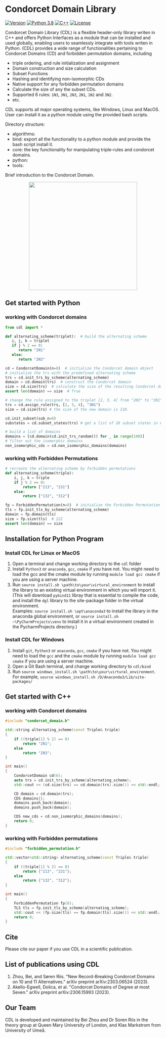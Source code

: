 # Condorcet Domain Library 

[![Version](https://img.shields.io/badge/Version-1.1-green.svg)]()
[![Python 3.8](https://img.shields.io/badge/Python-3.6+-blue.svg)](https://www.python.org/downloads/release/python-380/)
[![C++](https://img.shields.io/badge/C++-17-blue.svg?style=flat&logo=c%2B%2B)]()
[![License](https://img.shields.io/badge/License-Apache%202.0-blue.svg)](./license)

Condorcet Domain Library (CDL) is a flexible header-only library writen in C++ and offers Python Interfaces as a module that can be
installed and used globally, enabling users to seamlessly integrate with tools writen in Python.  (CDL)
provides a wide range of functionalities pertaining to Condorcet Domains (CD) and forbidden permutation domains, including
- triple ordering, and rule initialization and assignment
- Domain construction and size calculation
- Subset Functions
- Hashing and identifying non-isomorphic CDs
- Native support for any forbidden permutation domains
- Calculate the size of any the subset CDs.
- Supported 6 rules: `1N3`, `3N1`, `2N3`, `2N1`, `1N2` and `3N2`.
- etc.

CDL supports all major operating systems, like Windows, Linux and MacOS. User can install it as a python module using 
the provided bash scripts. 

Directory structure:
- algorithms: 
- bind: export all the functionality to a python module and provide the bash script install it. 
- core: the key functionality for manipulating triple-rules and condorcet domains.
- python: 
- tools: 

Brief introduction to the Condorcet Domain.

<p align="center">
  <img src="https://www.parisschoolofeconomics.eu/local/cache-vignettes/L690xH373/2-5-et-5-pse-mai-2021-xl-f57ef.png"
        style="width:350px;">
</p>

## Get started with Python
### working with Condorcet domains
```python
from cdl import *

def alternating_scheme(triplet):  # build the alternating scheme 
   i, j, k = triplet
   if j % 2 == 0:
      return "2N1"
   else:
      return "2N3"

cd = CondorcetDomain(n=8)  # initialize the Condorcet domain object
# initialize the trs with the predefined alternating scheme 
trs = cd.init_trs_by_scheme(alternating_scheme)
domain = cd.domain(trs)  # construct the Condorcet domain
size = cd.size(trs)  # calculate the size of the resulting Condorcet domain (222)
assert len(domain) == size  # True

# change the rule assigned to the triplet [2, 3, 4] from "2N3" to "3N1"
trs = cd.assign_rule(trs, [2, 3, 4], "3N1")
size = cd.size(trs) # the size of the new domain is 210.

cd.init_subset(sub_n=6)
substates = cd.subset_states(trs) # get a list of 28 subset states in 6 alternatives

# build a list of domains
domains = [cd.domain(cd.init_trs_random()) for _ in range(100)]
# filter out the isomorphic domains
non_isomorphic_cds = cd.non_isomorphic_domains(domains)  
```
### working with Forbidden Permutations
```python
# recreate the alternating scheme by forbidden permutations
def alternating_scheme(triple):  
    i, j, k = triple
    if j % 2 == 0:
        return ["213", "231"]
    else:
        return ["132", "312"]

fp = ForbiddenPermutation(n=8)  # initialize the Forbidden Permutation object
tls = fp.init_tls_by_scheme(alternating_scheme)
domain = fp.domain(tls)
size = fp.size(tls)  # 222
assert len(domain) == size
```

## Installation for Python Program
### Install CDL for Linux or MacOS
1. Open a terminal and change working directory to the `cdl` folder
2. Install `Python3` or `anaconda`, `gcc`, `cmake` if you have not. You might need to load the gcc
   and the cmake module by running `module load gcc cmake` if you are using a server machine. 
3. Run `source install.sh \path\to\your\virtural_environment` to install 
   the library to an existing virtual environment in which you will import it.
   (This will download `pybind11` libray that is essential to compile the code,
   and install the `dgl` library to the site-package folder in the virtual environment.
   <br />
   Examples: `source install.sh \opt\anaconda3` to install the library in the anaconda global environment, 
   or `source install.sh ~\PyCharmProjects\venv` to install it in a virtual environment
   created in the PycharmProjects directory.) 

### Install CDL for Windows
1. Install `git`, `Python3` or `anaconda`, `gcc`, `cmake` if you have not. You might need to load the `gcc`
   and the `cmake` module by running `module load gcc cmake` if you are using a server machine.
2. Open a Git Bash terminal, and change working directory to `cdl/bind`
3. Run `source windows_install.sh \path\to\your\virtural_environment`. For example, 
   `source windows_install.sh /D/Anaconda3/Lib/site-packages/`

## Get started with C++
### working with Condorcet domains
```c++
#include "condorcet_domain.h"

std::string alternating_scheme(const Triple& triple)
{
    if ((triple[1] % 2) == 0)
        return "2N1";
    else
        return "2N3";
}

int main()
{
    CondorcetDomain cd(6);
    auto trs = cd.init_trs_by_scheme(alternating_scheme);
    std::cout << (cd.size(trs) == cd.domain(trs).size()) << std::endl;

    CD domain = cd.domain(trs);
    CDS domains{};
    domains.push_back(domain);
    domains.push_back(domain);

    CDS new_cds = cd.non_isomorphic_domains(domains);
    return 0;
}

```
### working with Forbidden permutations
```c++
#include "forbidden_permutation.h"

std::vector<std::string> alternating_scheme(const Triple& triple)
{
    if ((triple[1] % 2) == 0)
        return {"213", "231"};
    else
        return {"132", "312"};
}

int main()
{
    ForbiddenPermutation fp(8);
    TLS tls = fp.init_tls_by_scheme(alternating_scheme);
    std::cout << (fp.size(tls) == fp.domain(tls).size()) << std::endl;
    return 0;
}
```

## Cite
Please cite our paper if you use CDL in a scientific publication. 


## List of publications using CDL

1. Zhou, Bei, and Søren Riis. "New Record-Breaking Condorcet Domains on 10 and 11 Alternatives." arXiv preprint arXiv:2303.06524 (2023).
2. Akello-Egwell, Dolica, et al. "Condorcet Domains of Degree at most Seven." arXiv preprint arXiv:2306.15993 (2023).

## Our Team
CDL is developed and maintained by Bei Zhou and Dr Soren Riis in the theory group at Queen Mary University of London, and Klas Markstrom
from University of Umeå.





